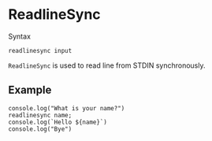# ReadlineSync
Syntax
```esy
readlinesync input
```
`ReadlineSync` is used to read line from STDIN synchronously.

## Example
```esy
console.log("What is your name?")
readlinesync name;
console.log(`Hello ${name}`)
console.log("Bye")
```